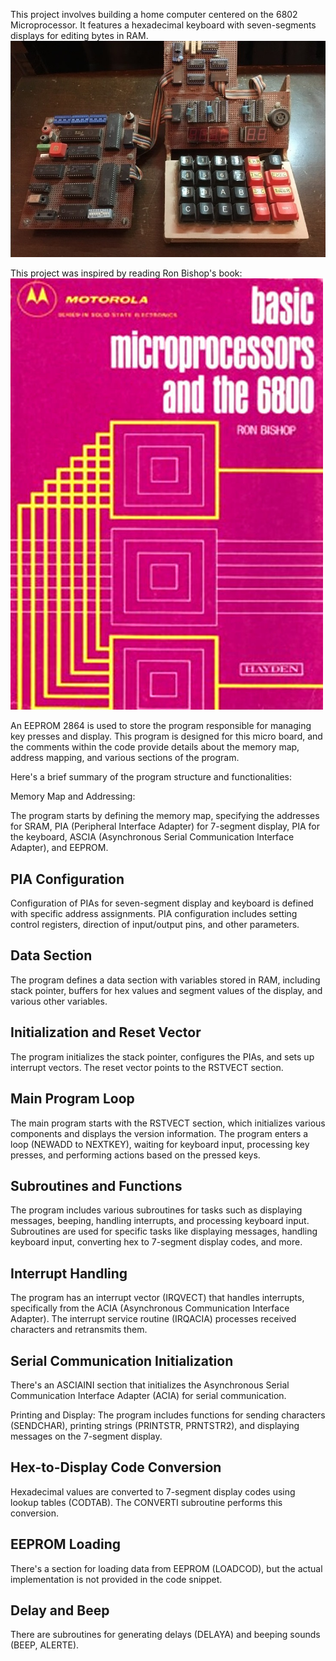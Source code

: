 This project involves building a home computer centered on the 6802 Microprocessor. It features a hexadecimal keyboard with seven-segments displays for editing bytes in RAM. 
![](BoardPicture.jpg)

This project was inspired by reading Ron Bishop's book:
![](PhotoBookRonBishop.jpg)

An EEPROM 2864 is used to store the program responsible for managing key presses and display.
This program is designed for this micro board, and the comments within the code provide details about the memory map, address mapping, and various sections of the program.

Here's a brief summary of the program structure and functionalities:

Memory Map and Addressing:

The program starts by defining the memory map, specifying the addresses for SRAM, PIA (Peripheral Interface Adapter) for 7-segment display, PIA for the keyboard, ASCIA (Asynchronous Serial Communication Interface Adapter), and EEPROM.

## PIA Configuration

Configuration of PIAs for seven-segment display and keyboard is defined with specific address assignments.
PIA configuration includes setting control registers, direction of input/output pins, and other parameters.

## Data Section

The program defines a data section with variables stored in RAM, including stack pointer, buffers for hex values and segment values of the display, and various other variables.

## Initialization and Reset Vector

The program initializes the stack pointer, configures the PIAs, and sets up interrupt vectors.
The reset vector points to the RSTVECT section.

## Main Program Loop

The main program starts with the RSTVECT section, which initializes various components and displays the version information.
The program enters a loop (NEWADD to NEXTKEY), waiting for keyboard input, processing key presses, and performing actions based on the pressed keys.

## Subroutines and Functions
The program includes various subroutines for tasks such as displaying messages, beeping, handling interrupts, and processing keyboard input.
Subroutines are used for specific tasks like displaying messages, handling keyboard input, converting hex to 7-segment display codes, and more.

## Interrupt Handling

The program has an interrupt vector (IRQVECT) that handles interrupts, specifically from the ACIA (Asynchronous Communication Interface Adapter).
The interrupt service routine (IRQACIA) processes received characters and retransmits them.

## Serial Communication Initialization

There's an ASCIAINI section that initializes the Asynchronous Serial Communication Interface Adapter (ACIA) for serial communication.

Printing and Display:
The program includes functions for sending characters (SENDCHAR), printing strings (PRINTSTR, PRNTSTR2), and displaying messages on the 7-segment display.

## Hex-to-Display Code Conversion

Hexadecimal values are converted to 7-segment display codes using lookup tables (CODTAB).
The CONVERTI subroutine performs this conversion.

## EEPROM Loading

There's a section for loading data from EEPROM (LOADCOD), but the actual implementation is not provided in the code snippet.

## Delay and Beep

There are subroutines for generating delays (DELAYA) and beeping sounds (BEEP, ALERTE).
